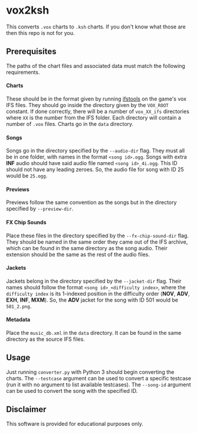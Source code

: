 # vox2ksh

This converts `.vox` charts to `.ksh` charts. If you don't know what those are then this repo is not for you.

## Prerequisites

The paths of the chart files and associated data must match the following requirements.

#### Charts

These should be in the format given by running [ifstools](https://github.com/mon/ifstools) on the game's vox IFS files.
They should go inside the directory given by the `VOX_ROOT` constant. If done correctly, there will be a number of
`vox_XX_ifs` directories where `XX` is the number from the IFS folder. Each directory will contain a number of `.vox` 
files. Charts go in the `data` directory.

#### Songs

Songs go in the directory specified by the `--audio-dir` flag. They must all be in one folder, with names in the format 
`<song id>.ogg`. Songs with extra **INF** audio should have said audio file named `<song id>_4i.ogg`. This ID should not
have any leading zeroes. So, the audio file for song with ID 25 would be `25.ogg`.

#### Previews

Previews follow the same convention as the songs but in the directory specified by `--preview-dir`.

#### FX Chip Sounds

Place these files in the directory specified by the `--fx-chip-sound-dir` flag. They should be named in the same order 
they came out of the IFS archive, which can be found in the same directory as the song audio. Their extension should be 
the same as the rest of the audio files.

#### Jackets

Jackets belong in the directory specified by the `--jacket-dir` flag. Their names should follow the format 
`<song id>_<difficulty index>`, where the `difficulty index` is its 1-indexed position in the difficulty order
(**NOV**, **ADV**, **EXH**, **INF**, **MXM**). So, the **ADV** jacket for the song with ID 501 would be `501_2.png`.

#### Metadata

Place the `music_db.xml` in the `data` directory. It can be found in the same directory as the source IFS files.

## Usage

Just running `converter.py` with Python 3 should begin converting the charts. The `--testcase` argument can be used to
convert a specific testcase (run it with no argument to list available testcases). The `--song-id` argument can be used
to convert the song with the specified ID.

## Disclaimer

This software is provided for educational purposes only.